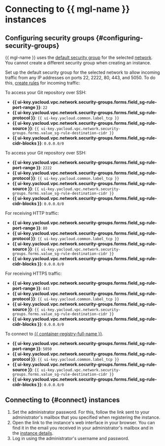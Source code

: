 # Connecting to {{ mgl-name }} instances

## Configuring security groups {#configuring-security-groups}

{{ mgl-name }} uses the [default security group](../../vpc/concepts/security-groups.md#default-security-group) for the selected [network](../../vpc/concepts/network.md#network). You cannot create a different security group when creating an instance.

Set up the default security group for the selected network to allow incoming traffic from any IP addresses on ports 22, 2222, 80, 443, and 5050. To do this, [create rules](../../vpc/operations/security-group-add-rule.md) for incoming traffic:

To access your Git repository over SSH:
* **{{ ui-key.yacloud.vpc.network.security-groups.forms.field_sg-rule-port-range }}**: `22`
* **{{ ui-key.yacloud.vpc.network.security-groups.forms.field_sg-rule-protocol }}**: `{{ ui-key.yacloud.common.label_tcp }}`
* **{{ ui-key.yacloud.vpc.network.security-groups.forms.field_sg-rule-source }}**: `{{ ui-key.yacloud.vpc.network.security-groups.forms.value_sg-rule-destination-cidr }}`
* **{{ ui-key.yacloud.vpc.network.security-groups.forms.field_sg-rule-cidr-blocks }}**: `0.0.0.0/0`

To access your Git repository over SSH:
* **{{ ui-key.yacloud.vpc.network.security-groups.forms.field_sg-rule-port-range }}**: `2222`
* **{{ ui-key.yacloud.vpc.network.security-groups.forms.field_sg-rule-protocol }}**: `{{ ui-key.yacloud.common.label_tcp }}`
* **{{ ui-key.yacloud.vpc.network.security-groups.forms.field_sg-rule-source }}**: `{{ ui-key.yacloud.vpc.network.security-groups.forms.value_sg-rule-destination-cidr }}`
* **{{ ui-key.yacloud.vpc.network.security-groups.forms.field_sg-rule-cidr-blocks }}**: `0.0.0.0/0`

For receiving HTTP traffic:
* **{{ ui-key.yacloud.vpc.network.security-groups.forms.field_sg-rule-port-range }}**: `80`
* **{{ ui-key.yacloud.vpc.network.security-groups.forms.field_sg-rule-protocol }}**: `{{ ui-key.yacloud.common.label_tcp }}`
* **{{ ui-key.yacloud.vpc.network.security-groups.forms.field_sg-rule-source }}**: `{{ ui-key.yacloud.vpc.network.security-groups.forms.value_sg-rule-destination-cidr }}`
* **{{ ui-key.yacloud.vpc.network.security-groups.forms.field_sg-rule-cidr-blocks }}**: `0.0.0.0/0`

For receiving HTTPS traffic:
* **{{ ui-key.yacloud.vpc.network.security-groups.forms.field_sg-rule-port-range }}**: `443`
* **{{ ui-key.yacloud.vpc.network.security-groups.forms.field_sg-rule-protocol }}**: `{{ ui-key.yacloud.common.label_tcp }}`
* **{{ ui-key.yacloud.vpc.network.security-groups.forms.field_sg-rule-source }}**: `{{ ui-key.yacloud.vpc.network.security-groups.forms.value_sg-rule-destination-cidr }}`
* **{{ ui-key.yacloud.vpc.network.security-groups.forms.field_sg-rule-cidr-blocks }}**: `0.0.0.0/0`

To connect to [{{ container-registry-full-name }}](../../container-registry/).
* **{{ ui-key.yacloud.vpc.network.security-groups.forms.field_sg-rule-port-range }}**: `5050`
* **{{ ui-key.yacloud.vpc.network.security-groups.forms.field_sg-rule-protocol }}**: `{{ ui-key.yacloud.common.label_tcp }}`
* **{{ ui-key.yacloud.vpc.network.security-groups.forms.field_sg-rule-source }}**: `{{ ui-key.yacloud.vpc.network.security-groups.forms.value_sg-rule-destination-cidr }}`
* **{{ ui-key.yacloud.vpc.network.security-groups.forms.field_sg-rule-cidr-blocks }}**: `0.0.0.0/0`

## Connecting to {#connect} instances

1. Set the administrator password. For this, follow the link sent to your administrator's mailbox that you specified when registering the instance.
1. Open the link to the instance's web interface in your browser. You can find it in the email you received in your administrator's mailbox and in the [instance details](instance/instance-list.md#get).
1. Log in using the administrator's username and password.